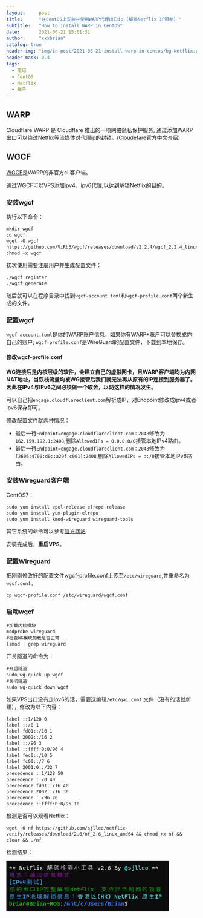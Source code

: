 ```yaml
---
layout:     post
title:      "在CentOS上安装并使用WARP代理出口ip (解锁Netflix IP限制）"
subtitle:   "How to install WARP in CentOS"
date:       2021-06-21 15:01:31
author:     "xxxbrian"
catalog: true
header-img: "img/in-post/2021-06-21-install-warp-in-centos/bg-Netflix.png"
header-mask: 0.4
tags:
  - 笔记
  - CentOS
  - Netflix
  - 梯子
---
```


## WARP

Cloudflare WARP 是 Cloudflare 推出的一项网络隐私保护服务, 通过添加WARP出口可以绕过Netflix等流媒体对代理ip的封锁。([Cloudefare官方中文介绍](https://blog.cloudflare.com/zh-cn/warp-for-desktop-zh-cn/))

## WGCF

[WGCF](https://github.com/ViRb3/wgcf)是WARP的非官方cli客户端。

通过WGCF可以VPS添加ipv4，ipv6代理,以达到解锁Netflix的目的。

### 安装wgcf

执行以下命令：

```shell
mkdir wgcf
cd wgcf
wget -O wgcf https://github.com/ViRb3/wgcf/releases/download/v2.2.4/wgcf_2.2.4_linux_amd64
chmod +x wgcf
```

初次使用需要注册用户并生成配置文件：

```shell
./wgcf register
./wgcf generate
```

随后就可以在程序目录中找到`wgcf-account.toml`和`wgcf-profile.conf`两个新生成的文件。

### 配置wgcf

`wgcf-account.toml`是你的WARP账户信息，如果你有WARP+账户可以替换成你自己的账户; `wgcf-profile.conf`是WireGuard的配置文件，下载到本地保存。

#### 修改wgcf-profile.conf

**WG连接后是内核层级的软件，会建立自己的虚拟网卡，且WARP客户端均为内网NAT地址，当双栈流量均被WG接管后我们就无法再从原有的IP连接到服务器了。因此在IPv4与IPv6之间必须做一个取舍，以防这样的情况发生。**

可以自己把`engage.cloudflareclient.com`解析成IP，对Endpoint修改成ipv4或者ipv6保存即可。

修改配置文件就两种情况：

* 最后一行`Endpoint=engage.cloudflareclient.com：2048`修改为`162.159.192.1:2408`,删除`AllowedIPs = 0.0.0.0/0`接管本地IPv4路由。
* 最后一行`Endpoint=engage.cloudflareclient.com：2048`修改为`[2606:4700:d0::a29f:c001]:2408`,删除`AllowedIPs = ::/0`接管本地IPv6路由。

### 安装Wireguard客户端

CentOS7：

```shell
sudo yum install epel-release elrepo-release
sudo yum install yum-plugin-elrepo
sudo yum install kmod-wireguard wireguard-tools
```

其它系统的命令可以参考[官方网站](https://www.wireguard.com/install/)

安装完成后，**重启VPS**。

### 配置Wireguard

把刚刚修改好的配置文件wgcf-profile.conf上传至`/etc/wireguard`,并重命名为`wgcf.conf`。

```shell
cp wgcf-profile.conf /etc/wireguard/wgcf.conf
```

### 启动wgcf

```shell
#加载内核模块
modprobe wireguard
#检查WG模块加载是否正常
lsmod | grep wireguard
```

开关隧道的命令为：

```shell
#开启隧道
sudo wg-quick up wgcf
#关闭隧道
sudo wg-quick down wgcf
```

如果VPS出口没有走ipv6的话，需要这编辑`/etc/gai.conf` 文件（没有的话就新建），修改为以下内容：

```text
label ::1/128 0
label ::/0 1
label fd01::/16 1
label 2002::/16 2
label ::/96 3
label ::ffff:0:0/96 4
label fec0::/10 5
label fc00::/7 6
label 2001:0::/32 7
precedence ::1/128 50
precedence ::/0 40
precedence fd01::/16 40
precedence 2002::/16 30
precedence ::/96 20
precedence ::ffff:0:0/96 10
```

检测是否可以观看Netflix：

```shell
wget -O nf https://github.com/sjlleo/netflix-verify/releases/download/2.6/nf_2.6_linux_amd64 && chmod +x nf && clear && ./nf
```

检测结果：

![Netflix-verify](/img/in-post/2021-06-21-install-warp-in-centos/netflix-verify.png)
